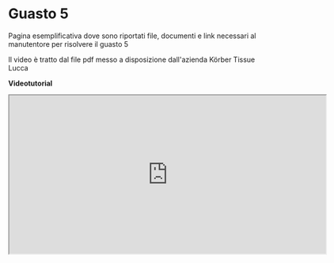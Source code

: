 # Guasto 5
Pagina esemplificativa dove sono riportati file, documenti e link necessari al manutentore per risolvere il guasto 5

Il video è tratto dal file pdf messo a disposizione dall'azienda Körber Tissue Lucca

**Videotutorial**
<html lang="it"> 
<body>
    <div class="container">
         <!-- finestra popup 3 -->
        <a href="#x" class="overlay" id="win3"></a>
        <div class="popup">
            <div class="video">
         <!-- il link you tube deve essere selezionato dal link di rete lasciando la cartella embed -->
		    <iframe width="640" height="320" src="https://youtube.com/embed/KvJxSf0MfCU" ></iframe>
            </div>
            <a class="close" title="Chiudere" href="modal.html" onclick = "modal.html(); return false;"></a>
        </div>
    </div>
</body>
</html>
